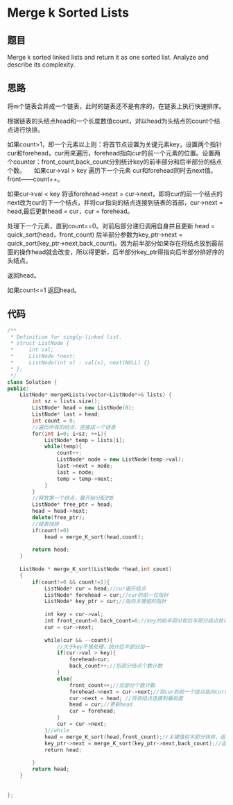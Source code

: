 # Merge k Sorted Lists


## 题目

Merge k sorted linked lists and return it as one sorted list. Analyze and describe its complexity.

## 思路

<p> 将m个链表合并成一个链表，此时的链表还不是有序的，在链表上执行快速排序。
    
<p> 根据链表的头结点head和一个长度数值count，对以head为头结点的count个结点进行快排。
    
如果count>1，即一个元素以上则：将首节点设置为关键元素key，设置两个指针cur和forehead，cur用来遍历，forehead指向cur的前一个元素的位置。设置两个counter：front_count,back_count分别统计key的前半部分和后半部分的结点个数。
    
如果cur->val > key 遍历下一个元素 cur和forehead同时去next值。front——count++。

如果cur->val < key 将该forehead->next = cur->next，即将cur的前一个结点的next改为cur的下一个结点，并将cur指向的结点连接到链表的首部，cur->next = head,最后更新head = cur，cur = forehead。

处理下一个元素，直到count==0。对前后部分递归调用自身并且更新 head = quick_sort(head，front_count) 后半部分参数为key_ptr->next = quick_sort(key_ptr->next,back_count)。因为前半部分如果存在将结点放到最前面的操作head就会改变，所以得更新，后半部分key_ptr得指向后半部分排好序的头结点。

返回head。

如果count<=1 返回head。

## 代码

```cpp
/**
 * Definition for singly-linked list.
 * struct ListNode {
 *     int val;
 *     ListNode *next;
 *     ListNode(int x) : val(x), next(NULL) {}
 * };
 */
class Solution {
public:
    ListNode* mergeKLists(vector<ListNode*>& lists) {
        int sz = lists.size();
        ListNode* head = new ListNode(0);
        ListNode* last = head;
        int count = 0;
        //遍历所有的结点，连接成一个链表
        for(int i=0; i<sz; ++i){
            ListNode* temp = lists[i];
            while(temp){
                count++;
                ListNode* node = new ListNode(temp->val);
                last->next = node;
                last = node;
                temp = temp->next;
            }
        }
        //释放第一个结点，最开始分配的0
        ListNode* free_ptr = head;
        head = head->next;
        delete(free_ptr);
        //链表快排
        if(count!=0)
            head = merge_K_sort(head,count);
    
        return head;
    }
    
    ListNode * merge_K_sort(ListNode *head,int count)
    {
        if(count!=0 && count!=1){
            ListNode* cur = head;//cur遍历结点
            ListNode* forehead = cur;//cur的前一位指针
            ListNode* key_ptr = cur;//指向关键值的指针
            
            int key = cur->val;
            int front_count=0,back_count=0;//key的前半部分和后半部分结点技计数
            cur = cur->next;
           
            while(cur && --count){
                //大于key不做处理，统计后半部分加一 
                if(cur->val > key){
                    forehead=cur;
                    back_count++;//后部分结点个数计数
                }
                else{
                    front_count++;//后部分个数计数
                    forehead->next = cur->next;//将cur的前一个结点指向cur的下一个结点
                    cur->next = head; //将该结点连接到最前面
                    head = cur;//更新head
                    cur = forehead;
                }
                cur = cur->next;
            }//while
            head = merge_K_sort(head,front_count);//关键值前半部分快排，返回快排结果的首元素
            key_ptr->next = merge_K_sort(key_ptr->next,back_count);//返回的链表再接回到key的后面
            return head;
            
        }
        return head;   
    }
    
    
};

```
